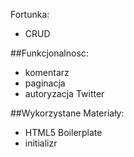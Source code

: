 Fortunka:

* CRUD


##Funkcjonalnosc:

* komentarz
* paginacja
* autoryzacja Twitter

##Wykorzystane Materiały:

* HTML5 Boilerplate
* initializr

